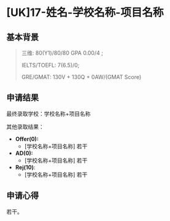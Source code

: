 # \[UK\]17-姓名-学校名称-项目名称

## 基本背景

> 三维: 80(Y1)/80/80	GPA 0.00/4 ;
>
> IELTS/TOEFL: 7(6.5)/0;
>
> GRE/GMAT: 130V + 130Q + 0AW/(GMAT Score)

## 申请结果

最终录取学校：学校名称+项目名称

其他录取结果：

* **Offer\(0\):**
  * \[学校名称+项目名称\] 若干
* **AD\(0\):**
  * \[学校名称+项目名称\] 若干
* **Rej\(10\)**:
  * \[学校名称+项目名称\] 若干

## 申请心得

若干。